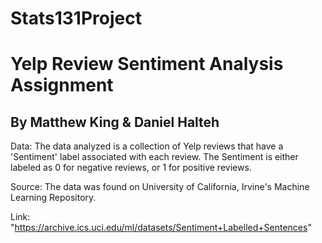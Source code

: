 # Stats131Project
# Yelp Review Sentiment Analysis Assignment

## By Matthew King & Daniel Halteh

Data: The data analyzed is a collection of Yelp reviews that have a 'Sentiment' label associated with each review. The Sentiment is either labeled as 0 for negative reviews, or 1 for positive reviews.

Source: The data was found on University of California, Irvine's Machine Learning Repository.

Link: "https://archive.ics.uci.edu/ml/datasets/Sentiment+Labelled+Sentences"
